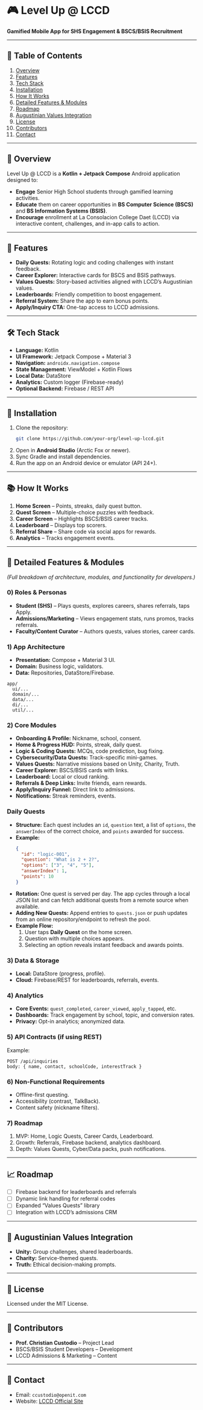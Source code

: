 # 🎮 Level Up @ LCCD  
**Gamified Mobile App for SHS Engagement & BSCS/BSIS Recruitment**

---

## 📑 Table of Contents
1. [Overview](#-overview)
2. [Features](#-features)
3. [Tech Stack](#-tech-stack)
4. [Installation](#-installation)
5. [How It Works](#-how-it-works)
6. [Detailed Features & Modules](#-detailed-features--modules)
7. [Roadmap](#-roadmap)
8. [Augustinian Values Integration](#-augustinian-values-integration)
9. [License](#-license)
10. [Contributors](#-contributors)
11. [Contact](#-contact)

---

## 📌 Overview
Level Up @ LCCD is a **Kotlin + Jetpack Compose** Android application designed to:
- **Engage** Senior High School students through gamified learning activities.
- **Educate** them on career opportunities in **BS Computer Science (BSCS)** and **BS Information Systems (BSIS)**.
- **Encourage** enrollment at La Consolacion College Daet (LCCD) via interactive content, challenges, and in-app calls to action.

---

## 🎯 Features
- **Daily Quests:** Rotating logic and coding challenges with instant feedback.
- **Career Explorer:** Interactive cards for BSCS and BSIS pathways.
- **Values Quests:** Story-based activities aligned with LCCD’s Augustinian values.
- **Leaderboards:** Friendly competition to boost engagement.
- **Referral System:** Share the app to earn bonus points.
- **Apply/Inquiry CTA:** One-tap access to LCCD admissions.

---

## 🛠 Tech Stack
- **Language:** Kotlin
- **UI Framework:** Jetpack Compose + Material 3
- **Navigation:** `androidx.navigation.compose`
- **State Management:** ViewModel + Kotlin Flows
- **Local Data:** DataStore
- **Analytics:** Custom logger (Firebase-ready)
- **Optional Backend:** Firebase / REST API

---

## 📲 Installation
1. Clone the repository:
   ```bash
   git clone https://github.com/your-org/level-up-lccd.git
   ```
2. Open in **Android Studio** (Arctic Fox or newer).
3. Sync Gradle and install dependencies.
4. Run the app on an Android device or emulator (API 24+).

---

## 📚 How It Works
1. **Home Screen** – Points, streaks, daily quest button.
2. **Quest Screen** – Multiple-choice puzzles with feedback.
3. **Career Screen** – Highlights BSCS/BSIS career tracks.
4. **Leaderboard** – Displays top scorers.
5. **Referral Share** – Share code via social apps for rewards.
6. **Analytics** – Tracks engagement events.

---

## 🔎 Detailed Features & Modules
*(Full breakdown of architecture, modules, and functionality for developers.)*

### 0) Roles & Personas
- **Student (SHS)** – Plays quests, explores careers, shares referrals, taps Apply.
- **Admissions/Marketing** – Views engagement stats, runs promos, tracks referrals.
- **Faculty/Content Curator** – Authors quests, values stories, career cards.

### 1) App Architecture
- **Presentation:** Compose + Material 3 UI.
- **Domain:** Business logic, validators.
- **Data:** Repositories, DataStore/Firebase.
```
app/
  ui/...
  domain/...
  data/...
  di/...
  util/...
```

### 2) Core Modules
- **Onboarding & Profile:** Nickname, school, consent.
- **Home & Progress HUD:** Points, streak, daily quest.
- **Logic & Coding Quests:** MCQs, code prediction, bug fixing.
- **Cybersecurity/Data Quests:** Track-specific mini-games.
- **Values Quests:** Narrative missions based on Unity, Charity, Truth.
- **Career Explorer:** BSCS/BSIS cards with links.
- **Leaderboard:** Local or cloud ranking.
- **Referrals & Deep Links:** Invite friends, earn rewards.
- **Apply/Inquiry Funnel:** Direct link to admissions.
- **Notifications:** Streak reminders, events.

### Daily Quests
- **Structure:** Each quest includes an `id`, `question` text, a list of `options`, the `answerIndex` of the correct choice, and `points` awarded for success.
- **Example:**
  ```json
  {
    "id": "logic-001",
    "question": "What is 2 + 2?",
    "options": ["3", "4", "5"],
    "answerIndex": 1,
    "points": 10
  }
  ```
- **Rotation:** One quest is served per day. The app cycles through a local JSON list and can fetch additional quests from a remote source when available.
- **Adding New Quests:** Append entries to `quests.json` or push updates from an online repository/endpoint to refresh the pool.
- **Example Flow:**
  1. User taps **Daily Quest** on the home screen.
  2. Question with multiple choices appears.
  3. Selecting an option reveals instant feedback and awards points.

### 3) Data & Storage
- **Local:** DataStore (progress, profile).
- **Cloud:** Firebase/REST for leaderboards, referrals, events.

### 4) Analytics
- **Core Events:** `quest_completed`, `career_viewed`, `apply_tapped`, etc.
- **Dashboards:** Track engagement by school, topic, and conversion rates.
- **Privacy:** Opt-in analytics; anonymized data.

### 5) API Contracts (if using REST)
Example:
```
POST /api/inquiries
body: { name, contact, schoolCode, interestTrack }
```

### 6) Non-Functional Requirements
- Offline-first questing.
- Accessibility (contrast, TalkBack).
- Content safety (nickname filters).

### 7) Roadmap
1. MVP: Home, Logic Quests, Career Cards, Leaderboard.
2. Growth: Referrals, Firebase backend, analytics dashboard.
3. Depth: Values Quests, Cyber/Data packs, push notifications.

---

## 📈 Roadmap
- [ ] Firebase backend for leaderboards and referrals
- [ ] Dynamic link handling for referral codes
- [ ] Expanded “Values Quests” library
- [ ] Integration with LCCD’s admissions CRM

---

## 🏫 Augustinian Values Integration
- **Unity:** Group challenges, shared leaderboards.
- **Charity:** Service-themed quests.
- **Truth:** Ethical decision-making prompts.

---

## 📜 License
Licensed under the MIT License.

---

## 👥 Contributors
- **Prof. Christian Custodio** – Project Lead
- BSCS/BSIS Student Developers – Development
- LCCD Admissions & Marketing – Content

---

## 📧 Contact
- Email: `ccustodio@openit.com`
- Website: [LCCD Official Site](https://lccd.edu)
